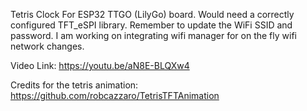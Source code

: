 Tetris Clock For ESP32 TTGO (LilyGo) board. Would need a correctly configured TFT_eSPI library. Remember to update the WiFi SSID and password. I am working on integrating wifi manager for on the fly wifi network changes. 

Video Link: https://youtu.be/aN8E-BLQXw4

Credits for the tetris animation: https://github.com/robcazzaro/TetrisTFTAnimation
